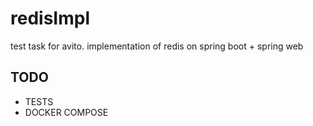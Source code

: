 # redisImpl
test task for avito. implementation of redis on spring boot + spring web

## TODO 
- TESTS
- DOCKER COMPOSE

